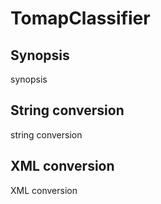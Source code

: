 # TomapClassifier

## Synopsis

synopsis

## String conversion

string conversion

## XML conversion

XML conversion

